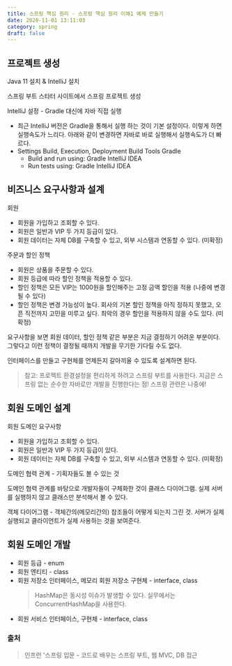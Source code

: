 ```yaml
---
title: 스프링 핵심 원리 - 스프링 핵심 원리 이해1 예제 만들기
date: 2020-11-01 13:11:03
category: spring
draft: false
---
```


## 프로젝트 생성

Java 11 설치 & IntelliJ 설치

스프링 부트 스타터 사이트에서 스프링 프로젝트 생성

IntelliJ 설정 - Gradle 대신에 자바 직접 실행

- 최근 IntelliJ 버전은 Gradle을 통해서 실행 하는 것이 기본 설정이다. 이렇게 하면 실행속도가 느리다. 아래와 같이 변경하면 자바로 바로 실행해서 실행속도가 더 빠르다.
- Settings Build, Execution, Deployment Build Tools Gradle
  - Build and run using: Gradle IntelliJ IDEA
  - Run tests using: Gradle IntelliJ IDEA


## 비즈니스 요구사항과 설계

회원
- 회원을 가입하고 조회할 수 있다.
- 회원은 일반과 VIP 두 가지 등급이 있다.
- 회원 데이터는 자체 DB를 구축할 수 있고, 외부 시스템과 연동할 수 있다. (미확정)

주문과 할인 정책
- 회원은 상품을 주문할 수 있다.
- 회원 등급에 따라 할인 정책을 적용할 수 있다.
- 할인 정책은 모든 VIP는 1000원을 할인해주는 고정 금액 할인을 적용 (나중에 변경될 수 있다)
- 할인 정책은 변경 가능성이 높다. 회사의 기본 할인 정책을 아직 정하지 못했고, 오픈 직전까지 고민을 미루고 싶다. 최악의 경우 할인을 적용하지 않을 수도 있다. (미확정)

요구사항을 보면 회원 데이터, 할인 정책 같은 부분은 지금 결정하기 어려운 부분이다. 그렇다고 이런 정책이 결정될 때까지 개발을 무기한 기다릴 수도 없다.

인터페이스를 만들고 구현체를 언제든지 갈아끼울 수 있도록 설계하면 된다.

> 참고: 프로젝트 환경설정을 편리하게 하려고 스프링 부트를 사용한다. 지금은 스프링 없는 순수한 자바로만 개발을 진행한다는 점! 스프링 관련은 나중에!


## 회원 도메인 설계

회원 도메인 요구사항
- 회원을 가입하고 조회할 수 있다.
- 회원은 일반과 VIP 두 가지 등급이 있다.
- 회원 데이터는 자체 DB를 구축할 수 있고, 외부 시스템과 연동할 수 있다. (미확정)

도메인 협력 관계 - 기획자들도 볼 수 있는 것

도메인 협력 관계를 바탕으로 개발자들이 구체화한 것이 클래스 다이어그램. 실제 서버를 실행하지 않고 클래스만 분석해서 볼 수 있다.

객체 다이어그램 - 객체간의(메모리간의) 참조들이 어떻게 되는지 그린 것. 서버가 실제 실행되고 클라이언트가 실제 사용하는 것을 보여준다.


## 회원 도메인 개발

- 회원 등급 - enum
- 회원 엔티티 - class
- 회원 저장소 인터페이스, 메모리 회원 저장소 구현체 - interface, class
    > HashMap은 동시성 이슈가 발생할 수 있다. 실무에서는 ConcurrentHashMap을 사용한다.
- 회원 서비스 인터페이스, 구현체 - interface, class


### 출처

> 인프런 '스프링 입문 - 코드로 배우는 스프링 부트, 웹 MVC, DB 접근